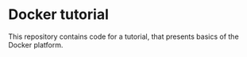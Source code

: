 # Docker tutorial

This repository contains code for a tutorial, that presents basics of the Docker platform.